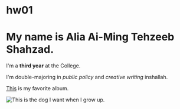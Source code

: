 # hw01

# My name is Alia Ai-Ming Tehzeeb Shahzad. 

I'm a **third year** at the College.

I'm double-majoring in *public policy* and *creative writing* inshallah. 

[This](https://www.youtube.com/watch?v=7D3Ud2JIFhA) is my favorite album. 

![This](https://3d4igz27oxtl2iwox73y9smh-wpengine.netdna-ssl.com/wp-content/uploads/2018/07/scottie-dogs-panting.jpg) is the dog I want when I grow up.
